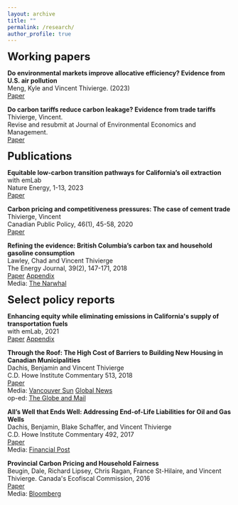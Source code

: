 ```yaml
---
layout: archive
title: ""
permalink: /research/
author_profile: true
---
```


<!--**<font size="5">Work in progress</font>**

**<font size="5">Job market paper</font>**-->

**<font size="5">Working papers</font>**

**Do environmental markets improve allocative efficiency? Evidence from U.S. air pollution**\
Meng, Kyle and Vincent Thivierge. (2023)\
[Paper](https://vthivierge.github.io/files/efficiency.pdf)

**Do carbon tariffs reduce carbon leakage? Evidence from trade tariffs**\
Thivierge, Vincent.\
Revise and resubmit at Journal of Environmental Economics and Management.\
[Paper](https://vthivierge.github.io/files/carbon_tariff.pdf)

**<font size="5">Publications</font>**

**Equitable low-carbon transition pathways for California’s oil extraction**\
with emLab\
Nature Energy, 1-13, 2023\
[Paper](https://www.nature.com/articles/s41560-023-01259-y)

**Carbon pricing and competitiveness pressures: The case of cement trade**\
Thivierge, Vincent\
Canadian Public Policy, 46(1), 45-58, 2020\
[Paper](https://www.utpjournals.press/doi/abs/10.3138/cpp.2017-074?journalCode=cpp})

**Refining the evidence: British Columbia’s carbon tax and household gasoline consumption**\
Lawley, Chad and Vincent Thivierge\
The Energy Journal, 39(2), 147-171, 2018\
[Paper](https://www.iaee.org/energyjournal/article/3056) [Appendix](https://www.iaee.org/ej/appendix/EJ392_Appendix_Lawley.pdf)\
Media: [The Narwhal](https://thenarwhal.ca/gas-tax-ontario-alberta/)


**<font size="5">Select policy reports</font>**

**Enhancing equity while eliminating emissions in California's supply of transportation fuels**\
with emLab, 2021\
[Paper](https://www.google.com/url?q=https%3A%2F%2Fwww.dropbox.com%2Fs%2F6w4hrztnb8r7xe7%2FCA-CN-Study-2-Final-Report-0421.pdf%3Fdl%3D1&sa=D&sntz=1&usg=AOvVaw3pv7JBOJLm767dL8jnrE4o) [Appendix](https://www.google.com/url?q=https%3A%2F%2Fwww.dropbox.com%2Fs%2Fw4qo56ozyoy344i%2FUCSB-Study2-CA-CN-Technical-Appendix.pdf%3Fdl%3D1&sa=D&sntz=1&usg=AOvVaw2BxuqjUqIF9SsZm6kfjlfJ)

**Through the Roof: The High Cost of Barriers to Building New Housing in Canadian Municipalities**\
Dachis, Benjamin and Vincent Thivierge\
C.D. Howe Institute Commentary 513, 2018\
[Paper](https://www.cdhowe.org/sites/default/files/2021-12/Friday%20Commentary_513.pdf)\
Media: [Vancouver Sun](https://vancouversun.com/news/local-news/development-costs-and-regulations-driving-up-home-prices-in-vancouver) [Global News](https://globalnews.ca/news/4208533/vancouver-detached-home-building-costs/)\
op-ed: [The Globe and Mail](https://www.theglobeandmail.com/business/commentary/article-curbs-on-demand-wont-solve-surging-house-prices-in-canada/)

**All’s Well that Ends Well: Addressing End-of-Life Liabilities for Oil and Gas Wells**\
Dachis, Benjamin, Blake Schaffer, and Vincent Thivierge\
C.D. Howe Institute Commentary 492, 2017\
[Paper](https://www.cdhowe.org/sites/default/files/attachments/research_papers/mixed/Commentary_%20492_0.pdf)\
Media: [Financial Post](https://financialpost.com/commodities/energy/alberta-faces-8-6b-bill-to-clean-up-old-oil-wells-heres-how-it-can-avoid-it-c-d-howe)

**Provincial Carbon Pricing and Household Fairness**\
Beugin, Dale, Richard Lipsey, Chris Ragan, France St-Hilaire, and Vincent Thivierge. 
Canada's Ecofiscal Commission, 2016\
[Paper](https://ecofiscal.ca/wp-content/uploads/2016/04/Ecofiscal-Commission-Provincial-Carbon-Pricing-Household-Fairness-Report-April-2016.pdf)\
Media: [Bloomberg](https://www.bloomberg.com/opinion/articles/2016-05-18/does-pricing-carbon-worsen-inequality-it-doesn-t-have-to?leadSource=uverify%20wall)

